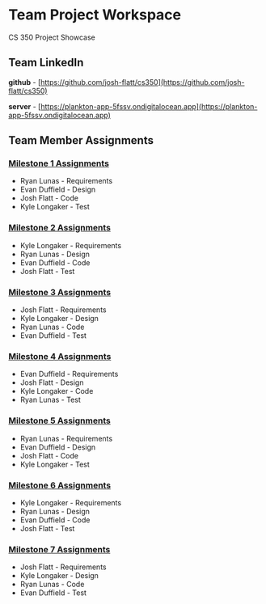 # Team Project Workspace

CS 350 Project Showcase

## Team LinkedIn

**github** - [https://github.com/josh-flatt/cs350](https://github.com/josh-flatt/cs350)

**server** - [https://plankton-app-5fssv.ondigitalocean.app](https://plankton-app-5fssv.ondigitalocean.app)

## Team Member Assignments


### [Milestone 1 Assignments](1/1)

- Ryan Lunas - Requirements
- Evan Duffield - Design
- Josh Flatt - Code
- Kyle Longaker - Test


### [Milestone 2 Assignments](1/2)

- Kyle Longaker - Requirements
- Ryan Lunas - Design
- Evan Duffield - Code
- Josh Flatt - Test


### [Milestone 3 Assignments](1/3)

- Josh Flatt - Requirements
- Kyle Longaker - Design
- Ryan Lunas - Code
- Evan Duffield - Test


### [Milestone 4 Assignments](1/4)

- Evan Duffield - Requirements
- Josh Flatt - Design
- Kyle Longaker - Code
- Ryan Lunas - Test


### [Milestone 5 Assignments](1/5)

- Ryan Lunas - Requirements
- Evan Duffield - Design
- Josh Flatt - Code
- Kyle Longaker - Test


### [Milestone 6 Assignments](1/6)

- Kyle Longaker - Requirements
- Ryan Lunas - Design
- Evan Duffield - Code
- Josh Flatt - Test


### [Milestone 7 Assignments](1/7)

- Josh Flatt - Requirements
- Kyle Longaker - Design
- Ryan Lunas - Code
- Evan Duffield - Test


